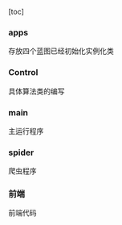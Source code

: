 [toc]

### apps

存放四个蓝图已经初始化实例化类

### Control

具体算法类的编写

### main

主运行程序

### spider

爬虫程序

### 	前端

前端代码